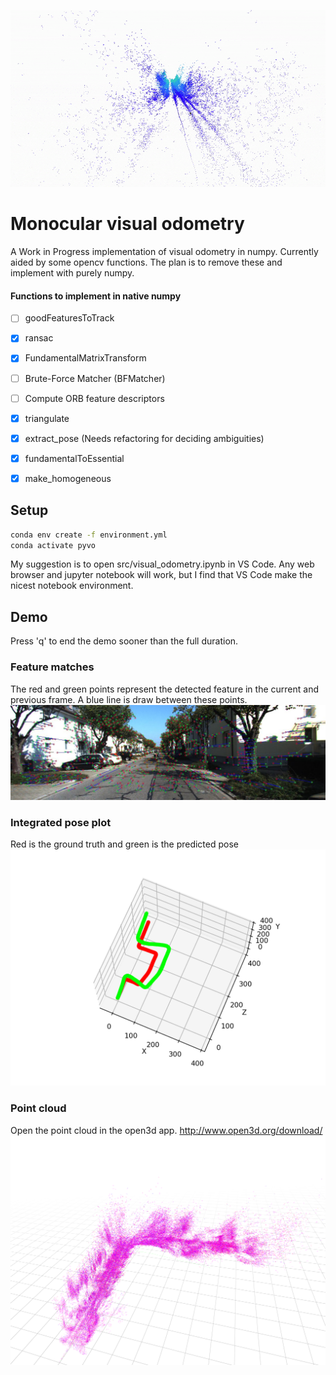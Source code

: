 
![](https://github.com/hpennington/mono-visual-odometry/raw/main/point_cloud.gif)

# Monocular visual odometry
A Work in Progress implementation of visual odometry in numpy. Currently aided by some opencv functions. The plan is to remove these and implement with purely numpy.


#### Functions to implement in native numpy
  - [ ] goodFeaturesToTrack
  - [x] ransac
  - [x] FundamentalMatrixTransform
  - [ ] Brute-Force Matcher (BFMatcher)
  - [ ] Compute ORB feature descriptors
  - [x] triangulate
  - [x] extract_pose (Needs refactoring for deciding ambiguities)
  - [x] fundamentalToEssential
  - [x] make_homogeneous


## Setup

```bash
conda env create -f environment.yml
conda activate pyvo
```

My suggestion is to open src/visual_odometry.ipynb in VS Code.
Any web browser and jupyter notebook will work, but I find that VS Code make the nicest notebook environment.

## Demo
Press 'q' to end the demo sooner than the full duration.

### Feature matches
The red and green points represent the detected feature in the current and previous frame. A blue line is draw between these points.
![](https://github.com/hpennington/mono-visual-odometry/raw/main/features.jpeg)


### Integrated pose plot
Red is the ground truth and green is the predicted pose
![](https://github.com/hpennington/mono-visual-odometry/raw/main/vo.png)

### Point cloud
Open the point cloud in the open3d app. http://www.open3d.org/download/
![](https://github.com/hpennington/mono-visual-odometry/raw/triangulation/point_cloud.png)



